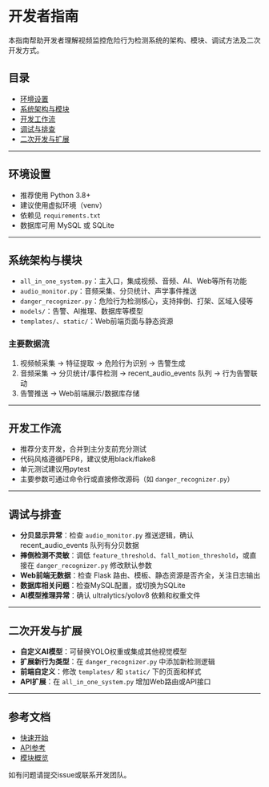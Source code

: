 # 开发者指南

本指南帮助开发者理解视频监控危险行为检测系统的架构、模块、调试方法及二次开发方式。

## 目录
- [环境设置](#环境设置)
- [系统架构与模块](#系统架构与模块)
- [开发工作流](#开发工作流)
- [调试与排查](#调试与排查)
- [二次开发与扩展](#二次开发与扩展)

---

## 环境设置

- 推荐使用 Python 3.8+
- 建议使用虚拟环境（venv）
- 依赖见 `requirements.txt`
- 数据库可用 MySQL 或 SQLite

---

## 系统架构与模块

- `all_in_one_system.py`：主入口，集成视频、音频、AI、Web等所有功能
- `audio_monitor.py`：音频采集、分贝统计、声学事件推送
- `danger_recognizer.py`：危险行为检测核心，支持摔倒、打架、区域入侵等
- `models/`：告警、AI推理、数据库等模型
- `templates/`、`static/`：Web前端页面与静态资源

### 主要数据流
1. 视频帧采集 → 特征提取 → 危险行为识别 → 告警生成
2. 音频采集 → 分贝统计/事件检测 → recent_audio_events 队列 → 行为告警联动
3. 告警推送 → Web前端展示/数据库存储

---

## 开发工作流

- 推荐分支开发，合并到主分支前充分测试
- 代码风格遵循PEP8，建议使用black/flake8
- 单元测试建议用pytest
- 主要参数可通过命令行或直接修改源码（如 `danger_recognizer.py`）

---

## 调试与排查

- **分贝显示异常**：检查 `audio_monitor.py` 推送逻辑，确认 recent_audio_events 队列有分贝数据
- **摔倒检测不灵敏**：调低 `feature_threshold`、`fall_motion_threshold`，或直接在 `danger_recognizer.py` 修改默认参数
- **Web前端无数据**：检查 Flask 路由、模板、静态资源是否齐全，关注日志输出
- **数据库相关问题**：检查MySQL配置，或切换为SQLite
- **AI模型推理异常**：确认 ultralytics/yolov8 依赖和权重文件

---

## 二次开发与扩展

- **自定义AI模型**：可替换YOLO权重或集成其他视觉模型
- **扩展新行为类型**：在 `danger_recognizer.py` 中添加新检测逻辑
- **前端自定义**：修改 `templates/` 和 `static/` 下的页面和样式
- **API扩展**：在 `all_in_one_system.py` 增加Web路由或API接口

---

## 参考文档
- [快速开始](QUICK_START.md)
- [API参考](API_REFERENCE.md)
- [模块概览](MODULE_OVERVIEW.md)

如有问题请提交issue或联系开发团队。 
